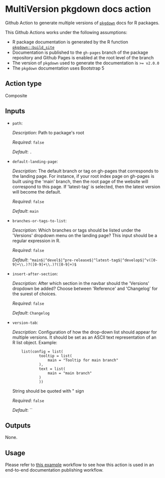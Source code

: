 # MultiVersion pkgdown docs action

Github Action to generate multiple versions of [`pkgdown`](https://pkgdown.r-lib.org/) docs for R packages.

This Github Actions works under the following assumptions:

* R package documentation is generated by the R function [`pkgdown::build_site`](https://pkgdown.r-lib.org/reference/build_site.html)
* Documentation is published to the `gh-pages` branch of the package repository and Github Pages is enabled at the root level of the branch
* The version of `pkgdown` used to generate the documentation is `>= v2.0.0`
* The `pkgdown` documentation uses Bootstrap 5

## Action type

Composite

## Inputs

* `path`:

    _Description_: Path to package's root

    _Required_: `false`

    _Default_: `.`

* `default-landing-page`:

    _Description_: The default branch or tag on gh-pages that corresponds to the landing page. For instance, if your root index page on gh-pages is built using the 'main' branch, then the root page of the website will correspond to this page. If 'latest-tag' is selected, then the latest version will become the default.

    _Required_: `false`

    _Default_: `main`

* `branches-or-tags-to-list`:

    _Description_: Which branches or tags should be listed under the 'Versions' dropdown menu on the landing page? This input should be a regular expression in R.

    _Required_: `false`

    _Default_: `^main$|^devel$|^pre-release$|^latest-tag$|^develop$|^v([0-9]+\\.)?([0-9]+\\.)?([0-9]+)$`

* `insert-after-section`:

  _Description_: After which section in the navbar should the 'Versions' dropdown be added? Choose between 'Reference' and 'Changelog' for the surest of choices.

  _Required_: `false`

  _Default_: `Changelog`

* `version-tab`:

  _Description_: Configuration of how the drop-down list should appear for multiple versions. It should be set as an ASCII text representation of an R list object. Example:
    ```
        list(config = list(
                tooltip = list(
                    main = "Tooltip for main branch"
                ), 
                text = list( 
                    main = "main branch"
                )
                ))
    ```
    String should be quoted with " sign

  _Required_: `false`

  _Default_: ``
  


## Outputs

None.

## Usage

Please refer to [this example](https://github.com/insightsengineering/r.pkg.template/blob/main/.github/workflows/pkgdown.yaml) workflow to see how this action is used in an end-to-end documentation publishing workflow.
